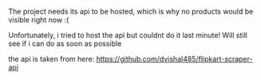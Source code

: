 The project needs its api to be hosted, which is why no products would be visible right now :(

Unfortunately, i tried to host the api but couldnt do it last minute! Will still see if i can do as soon as possible

the api is taken from here: https://github.com/dvishal485/flipkart-scraper-api
